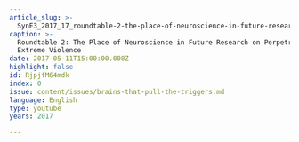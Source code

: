 ```yaml
---
article_slug: >-
  SynE3_2017_17_roundtable-2-the-place-of-neuroscience-in-future-research-on-perpetrators-of-extreme-violence
caption: >-
  Roundtable 2: The Place of Neuroscience in Future Research on Perpetrators of
  Extreme Violence
date: 2017-05-11T15:00:00.000Z
highlight: false
id: RjpjfM64mdk
index: 0
issue: content/issues/brains-that-pull-the-triggers.md
language: English
type: youtube
years: 2017

---
```

